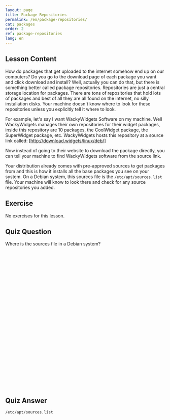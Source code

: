 ```yaml
---
layout: page
title: Package Repositories
permalink: /en/package-repositories/
cat: packages
order: 2
ref: package-repositories
lang: en
---
```


## Lesson Content

How do packages that get uploaded to the internet somehow end up on our computers? Do you go to the download page of each package you want and click download and install? Well, actually you can do that, but there is something better called package repositories. Repositories are just a central storage location for packages. There are tons of repositories that hold lots of packages and best of all they are all found on the internet, no silly installation disks. Your machine doesn't know where to look for these repositories unless you explicitly tell it where to look.

For example, let's say I want WackyWidgets Software on my machine. Well WackyWidgets manages their own repositories for their widget packages, inside this repository are 10 packages, the CoolWidget package, the SuperWidget package, etc. WackyWidgets hosts this repository at a source link called: [http://download.widgets/linux/deb/]

Now instead of going to their website to download the package directly, you can tell your machine to find WackyWidgets software from the source link. 

Your distribution already comes with pre-approved sources to get packages from and this is how it installs all the base packages you see on your system. On a Debian system, this sources file is the `/etc/apt/sources.list` file. Your machine will know to look there and check for any source repositories you added. 

## Exercise

No exercises for this lesson.

## Quiz Question

Where is the sources file in a Debian system?  
<br /><br /><br /><br /><br /><br /><br /><br /><br /><br /><br /><br /><br /><br /><br /><br /><br /><br /><br /><br /><br /><br /><br /><br /><br /><br /> 

## Quiz Answer

`/etc/apt/sources.list`